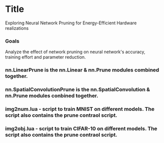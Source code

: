 # Title
Exploring Neural Network Pruning for Energy-Efficient Hardware realizations

### Goals
Analyze the effect of network pruning on neural network's accuracy, training effort and parameter reduction.

### nn.LinearPrune is the nn.Linear & nn.Prune modules combined together.
### nn.SpatialConvolutionPrune is the nn.SpatialConvolution & nn.Prune modules conbined together.

### img2num.lua - script to train MNIST on different models. The script also contains the prune contraol script.
### img2obj.lua - script to train CIFAR-10 on different models. The script also contains the prune contraol script.
